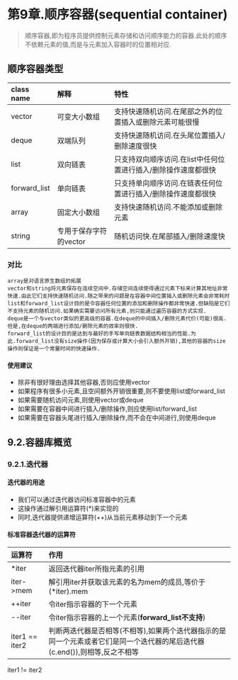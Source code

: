 
# 第9章.顺序容器(sequential container)
> 顺序容器,即为程序员提供控制元素存储和访问顺序能力的容器.此处的顺序不依赖元素的值,而是与元素加入容器时的位置相对应.

## 顺序容器类型

class name      |解释                       |特性
:---            |:---                       |:---
vector          | 可变大小数组              | 支持快速随机访问.在尾部之外的位置插入或删除元素可能很慢
deque           | 双端队列                  | 支持快速随机访问.在头尾位置插入/删除速度很快
list            | 双向链表                  | 只支持双向顺序访问.在list中任何位置进行插入/删除操作速度都很快
forward_list    | 单向链表                  | 只支持单向顺序访问.在链表任何位置进行插入/删除操作速度都很快
array           | 固定大小数组              | 支持快速随机访问.不能添加或删除元素
string          | 专用于保存字符的vector    | 随机访问快.在尾部插入/删除速度快

### 对比
    array是对语言原生数组的拓展
    vector和string将元素保存在连续空间中.存储空间连续使得通过元素下标来计算其地址非常快速.由此它们支持快速随机访问.随之带来的问题是在容器中间位置插入或删除元素会非常耗时
    list和forward_list设计目的是令容器任何位置的添加和删除操作都非常快速.但缺陷是它们不支持元素的随机访问.如果确实需要访问所有元素,则只能通过遍历容器的方式实现.
    deque是一个与vector类似的更高级的容器.在deque的中间插入/删除元素代价(可能)很高.但是,在deque的两端进行添加/删除元素的效率则很快.
    forward_list的设计目的是达到与最好的手写单向链表数据结构相当的性能.为此.forward_list没有size操作(因为保存或计算大小会引入额外开销),其他的容器的size操作则保证是一个常量时间的快速操作.

#### 使用建议
+ 除非有很好理由选择其他容器,否则应使用vector
+ 如果程序有很多小元素,且空间额外开销很重要,则不要使用list或forward_list
+ 如果需要随机访问元素,则使用vector或deque
+ 如果需要在容器中间进行插入/删除操作,则应使用list/forward_list
+ 如果需要在容器头尾进行插入/删除操作,而不会在中间进行,则使用deque

## 9.2.容器库概览

### 9.2.1.迭代器

#### 迭代器的用途
+ 我们可以通过迭代器访问标准容器中的元素
+ 这操作通过解引用运算符(*)来实现的
+ 同时,迭代器提供递增运算符(++)从当前元素移动到下一个元素

#### 标准容器迭代器的运算符

运算符              | 作用
:---                |:---
*iter               | 返回迭代器iter所指元素的引用
iter->mem           | 解引用iter并获取该元素的名为mem的成员,等价于(*iter).mem
++iter              | 令iter指示容器的下一个元素
--iter              | 令iter指示容器的上一个元素(**forward_list不支持**)
iter1 == iter2      | 判断两迭代器是否相等(不相等),如果两个迭代器指示的是同一个元素或者它们是同一个迭代器的尾后迭代器(c.end()),则相等,反之不相等
iter1 != iter2 



